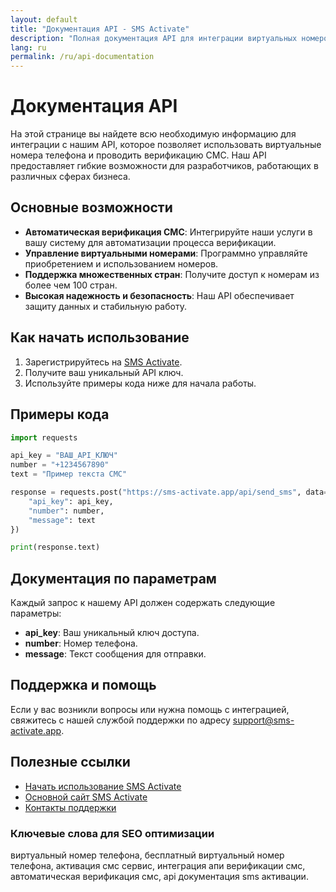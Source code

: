 ```yaml
---
layout: default
title: "Документация API - SMS Activate"
description: "Полная документация API для интеграции виртуальных номеров и СМС верификации"
lang: ru
permalink: /ru/api-documentation
---
```


# Документация API

На этой странице вы найдете всю необходимую информацию для интеграции с нашим API, которое позволяет использовать виртуальные номера телефона и проводить верификацию СМС. Наш API предоставляет гибкие возможности для разработчиков, работающих в различных сферах бизнеса.

## Основные возможности

- **Автоматическая верификация СМС**: Интегрируйте наши услуги в вашу систему для автоматизации процесса верификации.
- **Управление виртуальными номерами**: Программно управляйте приобретением и использованием номеров.
- **Поддержка множественных стран**: Получите доступ к номерам из более чем 100 стран.
- **Высокая надежность и безопасность**: Наш API обеспечивает защиту данных и стабильную работу.

## Как начать использование

1. Зарегистрируйтесь на [SMS Activate](https://sms-activate.app/get-started).
2. Получите ваш уникальный API ключ.
3. Используйте примеры кода ниже для начала работы.

## Примеры кода

```python
import requests

api_key = "ВАШ_API_КЛЮЧ"
number = "+1234567890"
text = "Пример текста СМС"

response = requests.post("https://sms-activate.app/api/send_sms", data={
    "api_key": api_key,
    "number": number,
    "message": text
})

print(response.text)
```

## Документация по параметрам

Каждый запрос к нашему API должен содержать следующие параметры:

- **api_key**: Ваш уникальный ключ доступа.
- **number**: Номер телефона.
- **message**: Текст сообщения для отправки.

## Поддержка и помощь

Если у вас возникли вопросы или нужна помощь с интеграцией, свяжитесь с нашей службой поддержки по адресу [support@sms-activate.app](mailto:support@sms-activate.app).

## Полезные ссылки

- [Начать использование SMS Activate](https://sms-activate.app/get-started)
- [Основной сайт SMS Activate](https://sms-activate.app)
- [Контакты поддержки](/ru/contact)

### Ключевые слова для SEO оптимизации

виртуальный номер телефона, бесплатный виртуальный номер телефона, активация смс сервис, интеграция апи верификации смс, автоматическая верификация смс, api документация sms активации.